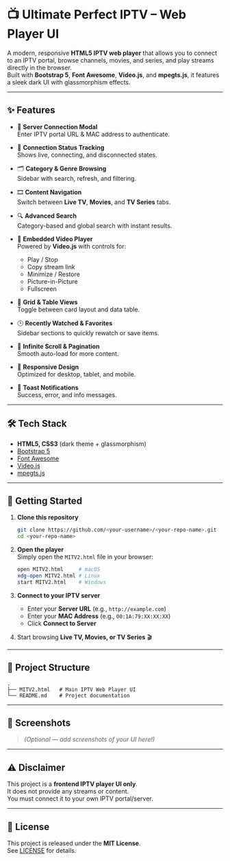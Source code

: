 # 📺 Ultimate Perfect IPTV – Web Player UI

A modern, responsive **HTML5 IPTV web player** that allows you to connect to an IPTV portal, browse channels, movies, and series, and play streams directly in the browser.  
Built with **Bootstrap 5**, **Font Awesome**, **Video.js**, and **mpegts.js**, it features a sleek dark UI with glassmorphism effects.

---

## ✨ Features

- 🔌 **Server Connection Modal**  
  Enter IPTV portal URL & MAC address to authenticate.  

- 📡 **Connection Status Tracking**  
  Shows live, connecting, and disconnected states.  

- 🗂️ **Category & Genre Browsing**  
  Sidebar with search, refresh, and filtering.  

- 🎞️ **Content Navigation**  
  Switch between **Live TV**, **Movies**, and **TV Series** tabs.  

- 🔍 **Advanced Search**  
  Category-based and global search with instant results.  

- 🎥 **Embedded Video Player**  
  Powered by **Video.js** with controls for:
  - Play / Stop  
  - Copy stream link  
  - Minimize / Restore  
  - Picture-in-Picture  
  - Fullscreen  

- 📑 **Grid & Table Views**  
  Toggle between card layout and data table.  

- 🕒 **Recently Watched & Favorites**  
  Sidebar sections to quickly rewatch or save items.  

- 🔄 **Infinite Scroll & Pagination**  
  Smooth auto-load for more content.  

- 📱 **Responsive Design**  
  Optimized for desktop, tablet, and mobile.  

- 🔔 **Toast Notifications**  
  Success, error, and info messages.  

---

## 🛠️ Tech Stack

- **HTML5, CSS3** (dark theme + glassmorphism)
- [Bootstrap 5](https://getbootstrap.com)
- [Font Awesome](https://fontawesome.com)
- [Video.js](https://videojs.com)
- [mpegts.js](https://github.com/xqq/mpegts.js)

---

## 🚀 Getting Started

1. **Clone this repository**  

   ```bash
   git clone https://github.com/<your-username>/<your-repo-name>.git
   cd <your-repo-name>
   ```

2. **Open the player**  
   Simply open the `MITV2.html` file in your browser:

   ```bash
   open MITV2.html     # macOS
   xdg-open MITV2.html # Linux
   start MITV2.html    # Windows
   ```

3. **Connect to your IPTV server**  

   - Enter your **Server URL** (e.g., `http://example.com`)  
   - Enter your **MAC Address** (e.g., `00:1A:79:XX:XX:XX`)  
   - Click **Connect to Server**  

4. Start browsing **Live TV, Movies, or TV Series** 🎬  

---

## 📂 Project Structure

```
.
├── MITV2.html   # Main IPTV Web Player UI
└── README.md    # Project documentation
```

---

## 📸 Screenshots

> *(Optional — add screenshots of your UI here!)*

---

## ⚠️ Disclaimer

This project is a **frontend IPTV player UI only**.  
It does not provide any streams or content.  
You must connect it to your own IPTV portal/server.  

---

## 📜 License

This project is released under the **MIT License**.  
See [LICENSE](LICENSE) for details.
